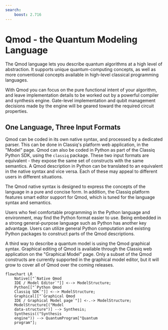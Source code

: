 ```yaml
---
search:
    boost: 2.716
---
```


# Qmod - the Quantum Modeling Language

The Qmod language lets you describe quantum algorithms at a high level of abstraction.
It supports unique quantum-computing concepts, as well as more conventional concepts
available in high-level classical programming languages.

With Qmod you can focus on the pure functional intent of your algorithm, and leave
implementation details to be worked out by a powerful compiler and synthesis engine.
Gate-level implementation and qubit management decisions made by the engine will be
geared toward the required circuit properties.

## One Language, Three Input Formats

Qmod can be coded in its own native syntax, and processed by a dedicated parser. This can
be done in Classiq's platform web application, in the "Model" page. Qmod can also be coded
in Python as part of the Classiq Python SDK, using the `classiq` package. These two input
formats are equivalent - they expose the same set of constructs with the same semantics. A
Qmod description in Python can be translated to an equivalent in the native
syntax and vice versa. Each of these may appeal to different users in different situations.

The Qmod native syntax is designed to express the concepts of the language in a pure
and concise form. In addition, the Classiq platform features smart editor support
for Qmod, which is tuned for the language syntax and semantics.

Users who feel comfortable programming in the Python language and environment, may
find the Python format easier to use. Being embedded in a strong general-purpose
language such as Python has another key advantage. Users can utilize general Python
computation and existing Python packages to construct parts of the Qmod descriptions.

A third way to describe a quantum model is using the Qmod graphical syntax. Graphical
editing of Qmod is available through the Classiq web application on the "Graphical Model" page.
Only a subset of the Qmod constructs are currently supported in the graphical model editor,
but it will grow to cover all of Qmod over the coming releases.

```mermaid
flowchart LR
    Native[["`Native Qmod
    IDE / Model Editor`"]] <--> ModelStructure;
    Python[["`Python Qmod
    Classiq SDK`"]] <--> ModelStructure;
    Graphical[["`Graphical Qmod
    IDE / Graphical Model page`"]] <-.-> ModelStructure;
    ModelStructure[("Model
    data-structure")] --> Synthesis;
    Synthesis(("Synthesis
    engine")) --> QuantumProgram["Quantum
    program"];
```
